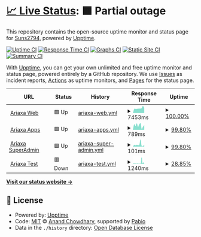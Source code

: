 # [📈 Live Status](https://Suns2794.github.io/ariaxa-upptime): <!--live status--> **🟧 Partial outage**

This repository contains the open-source uptime monitor and status page for [Suns2794](https://Suns2794.github.io/ariaxa-upptime), powered by [Upptime](https://github.com/upptime/upptime).

[![Uptime CI](https://github.com/Suns2794/ariaxa-upptime/workflows/Uptime%20CI/badge.svg)](https://github.com/Suns2794/ariaxa-upptime/actions?query=workflow%3A%22Uptime+CI%22)
[![Response Time CI](https://github.com/Suns2794/ariaxa-upptime/workflows/Response%20Time%20CI/badge.svg)](https://github.com/Suns2794/ariaxa-upptime/actions?query=workflow%3A%22Response+Time+CI%22)
[![Graphs CI](https://github.com/Suns2794/ariaxa-upptime/workflows/Graphs%20CI/badge.svg)](https://github.com/Suns2794/ariaxa-upptime/actions?query=workflow%3A%22Graphs+CI%22)
[![Static Site CI](https://github.com/Suns2794/ariaxa-upptime/workflows/Static%20Site%20CI/badge.svg)](https://github.com/Suns2794/ariaxa-upptime/actions?query=workflow%3A%22Static+Site+CI%22)
[![Summary CI](https://github.com/Suns2794/ariaxa-upptime/workflows/Summary%20CI/badge.svg)](https://github.com/Suns2794/ariaxa-upptime/actions?query=workflow%3A%22Summary+CI%22)

With [Upptime](https://upptime.js.org), you can get your own unlimited and free uptime monitor and status page, powered entirely by a GitHub repository. We use [Issues](https://github.com/Suns2794/ariaxa-upptime/issues) as incident reports, [Actions](https://github.com/Suns2794/ariaxa-upptime/actions) as uptime monitors, and [Pages](https://Suns2794.github.io/ariaxa-upptime) for the status page.

<!--start: status pages-->
<!-- This summary is generated by Upptime (https://github.com/upptime/upptime) -->
<!-- Do not edit this manually, your changes will be overwritten -->
<!-- prettier-ignore -->
| URL | Status | History | Response Time | Uptime |
| --- | ------ | ------- | ------------- | ------ |
| <img alt="" src="https://icons.duckduckgo.com/ip3/web.ariaxa.com.ico" height="13"> [Ariaxa Web](https://web.ariaxa.com) | 🟩 Up | [ariaxa-web.yml](https://github.com/Suns2794/ariaxa-upptime/commits/HEAD/history/ariaxa-web.yml) | <details><summary><img alt="Response time graph" src="./graphs/ariaxa-web/response-time-week.png" height="20"> 7453ms</summary><br><a href="https://Suns2794.github.io/ariaxa-upptime/history/ariaxa-web"><img alt="Response time 6314" src="https://img.shields.io/endpoint?url=https%3A%2F%2Fraw.githubusercontent.com%2FSuns2794%2Fariaxa-upptime%2FHEAD%2Fapi%2Fariaxa-web%2Fresponse-time.json"></a><br><a href="https://Suns2794.github.io/ariaxa-upptime/history/ariaxa-web"><img alt="24-hour response time 8102" src="https://img.shields.io/endpoint?url=https%3A%2F%2Fraw.githubusercontent.com%2FSuns2794%2Fariaxa-upptime%2FHEAD%2Fapi%2Fariaxa-web%2Fresponse-time-day.json"></a><br><a href="https://Suns2794.github.io/ariaxa-upptime/history/ariaxa-web"><img alt="7-day response time 7453" src="https://img.shields.io/endpoint?url=https%3A%2F%2Fraw.githubusercontent.com%2FSuns2794%2Fariaxa-upptime%2FHEAD%2Fapi%2Fariaxa-web%2Fresponse-time-week.json"></a><br><a href="https://Suns2794.github.io/ariaxa-upptime/history/ariaxa-web"><img alt="30-day response time 6507" src="https://img.shields.io/endpoint?url=https%3A%2F%2Fraw.githubusercontent.com%2FSuns2794%2Fariaxa-upptime%2FHEAD%2Fapi%2Fariaxa-web%2Fresponse-time-month.json"></a><br><a href="https://Suns2794.github.io/ariaxa-upptime/history/ariaxa-web"><img alt="1-year response time 6314" src="https://img.shields.io/endpoint?url=https%3A%2F%2Fraw.githubusercontent.com%2FSuns2794%2Fariaxa-upptime%2FHEAD%2Fapi%2Fariaxa-web%2Fresponse-time-year.json"></a></details> | <details><summary><a href="https://Suns2794.github.io/ariaxa-upptime/history/ariaxa-web">100.00%</a></summary><a href="https://Suns2794.github.io/ariaxa-upptime/history/ariaxa-web"><img alt="All-time uptime 99.96%" src="https://img.shields.io/endpoint?url=https%3A%2F%2Fraw.githubusercontent.com%2FSuns2794%2Fariaxa-upptime%2FHEAD%2Fapi%2Fariaxa-web%2Fuptime.json"></a><br><a href="https://Suns2794.github.io/ariaxa-upptime/history/ariaxa-web"><img alt="24-hour uptime 100.00%" src="https://img.shields.io/endpoint?url=https%3A%2F%2Fraw.githubusercontent.com%2FSuns2794%2Fariaxa-upptime%2FHEAD%2Fapi%2Fariaxa-web%2Fuptime-day.json"></a><br><a href="https://Suns2794.github.io/ariaxa-upptime/history/ariaxa-web"><img alt="7-day uptime 100.00%" src="https://img.shields.io/endpoint?url=https%3A%2F%2Fraw.githubusercontent.com%2FSuns2794%2Fariaxa-upptime%2FHEAD%2Fapi%2Fariaxa-web%2Fuptime-week.json"></a><br><a href="https://Suns2794.github.io/ariaxa-upptime/history/ariaxa-web"><img alt="30-day uptime 99.87%" src="https://img.shields.io/endpoint?url=https%3A%2F%2Fraw.githubusercontent.com%2FSuns2794%2Fariaxa-upptime%2FHEAD%2Fapi%2Fariaxa-web%2Fuptime-month.json"></a><br><a href="https://Suns2794.github.io/ariaxa-upptime/history/ariaxa-web"><img alt="1-year uptime 99.96%" src="https://img.shields.io/endpoint?url=https%3A%2F%2Fraw.githubusercontent.com%2FSuns2794%2Fariaxa-upptime%2FHEAD%2Fapi%2Fariaxa-web%2Fuptime-year.json"></a></details>
| <img alt="" src="https://icons.duckduckgo.com/ip3/ariaxa.com.ico" height="13"> [Ariaxa Apps](https://ariaxa.com/app-project/) | 🟩 Up | [ariaxa-apps.yml](https://github.com/Suns2794/ariaxa-upptime/commits/HEAD/history/ariaxa-apps.yml) | <details><summary><img alt="Response time graph" src="./graphs/ariaxa-apps/response-time-week.png" height="20"> 789ms</summary><br><a href="https://Suns2794.github.io/ariaxa-upptime/history/ariaxa-apps"><img alt="Response time 765" src="https://img.shields.io/endpoint?url=https%3A%2F%2Fraw.githubusercontent.com%2FSuns2794%2Fariaxa-upptime%2FHEAD%2Fapi%2Fariaxa-apps%2Fresponse-time.json"></a><br><a href="https://Suns2794.github.io/ariaxa-upptime/history/ariaxa-apps"><img alt="24-hour response time 499" src="https://img.shields.io/endpoint?url=https%3A%2F%2Fraw.githubusercontent.com%2FSuns2794%2Fariaxa-upptime%2FHEAD%2Fapi%2Fariaxa-apps%2Fresponse-time-day.json"></a><br><a href="https://Suns2794.github.io/ariaxa-upptime/history/ariaxa-apps"><img alt="7-day response time 789" src="https://img.shields.io/endpoint?url=https%3A%2F%2Fraw.githubusercontent.com%2FSuns2794%2Fariaxa-upptime%2FHEAD%2Fapi%2Fariaxa-apps%2Fresponse-time-week.json"></a><br><a href="https://Suns2794.github.io/ariaxa-upptime/history/ariaxa-apps"><img alt="30-day response time 761" src="https://img.shields.io/endpoint?url=https%3A%2F%2Fraw.githubusercontent.com%2FSuns2794%2Fariaxa-upptime%2FHEAD%2Fapi%2Fariaxa-apps%2Fresponse-time-month.json"></a><br><a href="https://Suns2794.github.io/ariaxa-upptime/history/ariaxa-apps"><img alt="1-year response time 765" src="https://img.shields.io/endpoint?url=https%3A%2F%2Fraw.githubusercontent.com%2FSuns2794%2Fariaxa-upptime%2FHEAD%2Fapi%2Fariaxa-apps%2Fresponse-time-year.json"></a></details> | <details><summary><a href="https://Suns2794.github.io/ariaxa-upptime/history/ariaxa-apps">99.80%</a></summary><a href="https://Suns2794.github.io/ariaxa-upptime/history/ariaxa-apps"><img alt="All-time uptime 99.99%" src="https://img.shields.io/endpoint?url=https%3A%2F%2Fraw.githubusercontent.com%2FSuns2794%2Fariaxa-upptime%2FHEAD%2Fapi%2Fariaxa-apps%2Fuptime.json"></a><br><a href="https://Suns2794.github.io/ariaxa-upptime/history/ariaxa-apps"><img alt="24-hour uptime 98.63%" src="https://img.shields.io/endpoint?url=https%3A%2F%2Fraw.githubusercontent.com%2FSuns2794%2Fariaxa-upptime%2FHEAD%2Fapi%2Fariaxa-apps%2Fuptime-day.json"></a><br><a href="https://Suns2794.github.io/ariaxa-upptime/history/ariaxa-apps"><img alt="7-day uptime 99.80%" src="https://img.shields.io/endpoint?url=https%3A%2F%2Fraw.githubusercontent.com%2FSuns2794%2Fariaxa-upptime%2FHEAD%2Fapi%2Fariaxa-apps%2Fuptime-week.json"></a><br><a href="https://Suns2794.github.io/ariaxa-upptime/history/ariaxa-apps"><img alt="30-day uptime 99.95%" src="https://img.shields.io/endpoint?url=https%3A%2F%2Fraw.githubusercontent.com%2FSuns2794%2Fariaxa-upptime%2FHEAD%2Fapi%2Fariaxa-apps%2Fuptime-month.json"></a><br><a href="https://Suns2794.github.io/ariaxa-upptime/history/ariaxa-apps"><img alt="1-year uptime 99.99%" src="https://img.shields.io/endpoint?url=https%3A%2F%2Fraw.githubusercontent.com%2FSuns2794%2Fariaxa-upptime%2FHEAD%2Fapi%2Fariaxa-apps%2Fuptime-year.json"></a></details>
| <img alt="" src="https://icons.duckduckgo.com/ip3/ariaxa.com.ico" height="13"> [Ariaxa SuperAdmin](https://ariaxa.com/config/login_su.php) | 🟩 Up | [ariaxa-super-admin.yml](https://github.com/Suns2794/ariaxa-upptime/commits/HEAD/history/ariaxa-super-admin.yml) | <details><summary><img alt="Response time graph" src="./graphs/ariaxa-super-admin/response-time-week.png" height="20"> 101ms</summary><br><a href="https://Suns2794.github.io/ariaxa-upptime/history/ariaxa-super-admin"><img alt="Response time 128" src="https://img.shields.io/endpoint?url=https%3A%2F%2Fraw.githubusercontent.com%2FSuns2794%2Fariaxa-upptime%2FHEAD%2Fapi%2Fariaxa-super-admin%2Fresponse-time.json"></a><br><a href="https://Suns2794.github.io/ariaxa-upptime/history/ariaxa-super-admin"><img alt="24-hour response time 43" src="https://img.shields.io/endpoint?url=https%3A%2F%2Fraw.githubusercontent.com%2FSuns2794%2Fariaxa-upptime%2FHEAD%2Fapi%2Fariaxa-super-admin%2Fresponse-time-day.json"></a><br><a href="https://Suns2794.github.io/ariaxa-upptime/history/ariaxa-super-admin"><img alt="7-day response time 101" src="https://img.shields.io/endpoint?url=https%3A%2F%2Fraw.githubusercontent.com%2FSuns2794%2Fariaxa-upptime%2FHEAD%2Fapi%2Fariaxa-super-admin%2Fresponse-time-week.json"></a><br><a href="https://Suns2794.github.io/ariaxa-upptime/history/ariaxa-super-admin"><img alt="30-day response time 124" src="https://img.shields.io/endpoint?url=https%3A%2F%2Fraw.githubusercontent.com%2FSuns2794%2Fariaxa-upptime%2FHEAD%2Fapi%2Fariaxa-super-admin%2Fresponse-time-month.json"></a><br><a href="https://Suns2794.github.io/ariaxa-upptime/history/ariaxa-super-admin"><img alt="1-year response time 128" src="https://img.shields.io/endpoint?url=https%3A%2F%2Fraw.githubusercontent.com%2FSuns2794%2Fariaxa-upptime%2FHEAD%2Fapi%2Fariaxa-super-admin%2Fresponse-time-year.json"></a></details> | <details><summary><a href="https://Suns2794.github.io/ariaxa-upptime/history/ariaxa-super-admin">99.80%</a></summary><a href="https://Suns2794.github.io/ariaxa-upptime/history/ariaxa-super-admin"><img alt="All-time uptime 99.99%" src="https://img.shields.io/endpoint?url=https%3A%2F%2Fraw.githubusercontent.com%2FSuns2794%2Fariaxa-upptime%2FHEAD%2Fapi%2Fariaxa-super-admin%2Fuptime.json"></a><br><a href="https://Suns2794.github.io/ariaxa-upptime/history/ariaxa-super-admin"><img alt="24-hour uptime 98.63%" src="https://img.shields.io/endpoint?url=https%3A%2F%2Fraw.githubusercontent.com%2FSuns2794%2Fariaxa-upptime%2FHEAD%2Fapi%2Fariaxa-super-admin%2Fuptime-day.json"></a><br><a href="https://Suns2794.github.io/ariaxa-upptime/history/ariaxa-super-admin"><img alt="7-day uptime 99.80%" src="https://img.shields.io/endpoint?url=https%3A%2F%2Fraw.githubusercontent.com%2FSuns2794%2Fariaxa-upptime%2FHEAD%2Fapi%2Fariaxa-super-admin%2Fuptime-week.json"></a><br><a href="https://Suns2794.github.io/ariaxa-upptime/history/ariaxa-super-admin"><img alt="30-day uptime 99.95%" src="https://img.shields.io/endpoint?url=https%3A%2F%2Fraw.githubusercontent.com%2FSuns2794%2Fariaxa-upptime%2FHEAD%2Fapi%2Fariaxa-super-admin%2Fuptime-month.json"></a><br><a href="https://Suns2794.github.io/ariaxa-upptime/history/ariaxa-super-admin"><img alt="1-year uptime 99.99%" src="https://img.shields.io/endpoint?url=https%3A%2F%2Fraw.githubusercontent.com%2FSuns2794%2Fariaxa-upptime%2FHEAD%2Fapi%2Fariaxa-super-admin%2Fuptime-year.json"></a></details>
| <img alt="" src="https://icons.duckduckgo.com/ip3/pruebas.ariaxa.com.ico" height="13"> [Ariaxa Test](https://pruebas.ariaxa.com/config/login_su.php) | 🟥 Down | [ariaxa-test.yml](https://github.com/Suns2794/ariaxa-upptime/commits/HEAD/history/ariaxa-test.yml) | <details><summary><img alt="Response time graph" src="./graphs/ariaxa-test/response-time-week.png" height="20"> 1240ms</summary><br><a href="https://Suns2794.github.io/ariaxa-upptime/history/ariaxa-test"><img alt="Response time 654" src="https://img.shields.io/endpoint?url=https%3A%2F%2Fraw.githubusercontent.com%2FSuns2794%2Fariaxa-upptime%2FHEAD%2Fapi%2Fariaxa-test%2Fresponse-time.json"></a><br><a href="https://Suns2794.github.io/ariaxa-upptime/history/ariaxa-test"><img alt="24-hour response time 1203" src="https://img.shields.io/endpoint?url=https%3A%2F%2Fraw.githubusercontent.com%2FSuns2794%2Fariaxa-upptime%2FHEAD%2Fapi%2Fariaxa-test%2Fresponse-time-day.json"></a><br><a href="https://Suns2794.github.io/ariaxa-upptime/history/ariaxa-test"><img alt="7-day response time 1240" src="https://img.shields.io/endpoint?url=https%3A%2F%2Fraw.githubusercontent.com%2FSuns2794%2Fariaxa-upptime%2FHEAD%2Fapi%2Fariaxa-test%2Fresponse-time-week.json"></a><br><a href="https://Suns2794.github.io/ariaxa-upptime/history/ariaxa-test"><img alt="30-day response time 901" src="https://img.shields.io/endpoint?url=https%3A%2F%2Fraw.githubusercontent.com%2FSuns2794%2Fariaxa-upptime%2FHEAD%2Fapi%2Fariaxa-test%2Fresponse-time-month.json"></a><br><a href="https://Suns2794.github.io/ariaxa-upptime/history/ariaxa-test"><img alt="1-year response time 654" src="https://img.shields.io/endpoint?url=https%3A%2F%2Fraw.githubusercontent.com%2FSuns2794%2Fariaxa-upptime%2FHEAD%2Fapi%2Fariaxa-test%2Fresponse-time-year.json"></a></details> | <details><summary><a href="https://Suns2794.github.io/ariaxa-upptime/history/ariaxa-test">28.85%</a></summary><a href="https://Suns2794.github.io/ariaxa-upptime/history/ariaxa-test"><img alt="All-time uptime 41.39%" src="https://img.shields.io/endpoint?url=https%3A%2F%2Fraw.githubusercontent.com%2FSuns2794%2Fariaxa-upptime%2FHEAD%2Fapi%2Fariaxa-test%2Fuptime.json"></a><br><a href="https://Suns2794.github.io/ariaxa-upptime/history/ariaxa-test"><img alt="24-hour uptime 41.12%" src="https://img.shields.io/endpoint?url=https%3A%2F%2Fraw.githubusercontent.com%2FSuns2794%2Fariaxa-upptime%2FHEAD%2Fapi%2Fariaxa-test%2Fuptime-day.json"></a><br><a href="https://Suns2794.github.io/ariaxa-upptime/history/ariaxa-test"><img alt="7-day uptime 28.85%" src="https://img.shields.io/endpoint?url=https%3A%2F%2Fraw.githubusercontent.com%2FSuns2794%2Fariaxa-upptime%2FHEAD%2Fapi%2Fariaxa-test%2Fuptime-week.json"></a><br><a href="https://Suns2794.github.io/ariaxa-upptime/history/ariaxa-test"><img alt="30-day uptime 34.67%" src="https://img.shields.io/endpoint?url=https%3A%2F%2Fraw.githubusercontent.com%2FSuns2794%2Fariaxa-upptime%2FHEAD%2Fapi%2Fariaxa-test%2Fuptime-month.json"></a><br><a href="https://Suns2794.github.io/ariaxa-upptime/history/ariaxa-test"><img alt="1-year uptime 41.39%" src="https://img.shields.io/endpoint?url=https%3A%2F%2Fraw.githubusercontent.com%2FSuns2794%2Fariaxa-upptime%2FHEAD%2Fapi%2Fariaxa-test%2Fuptime-year.json"></a></details>

<!--end: status pages-->

[**Visit our status website →**](https://Suns2794.github.io/ariaxa-upptime)

## 📄 License

- Powered by: [Upptime](https://github.com/upptime/upptime)
- Code: [MIT](./LICENSE) © [Anand Chowdhary](https://anandchowdhary.com), supported by [Pabio](https://pabio.com)
- Data in the `./history` directory: [Open Database License](https://opendatacommons.org/licenses/odbl/1-0/)
